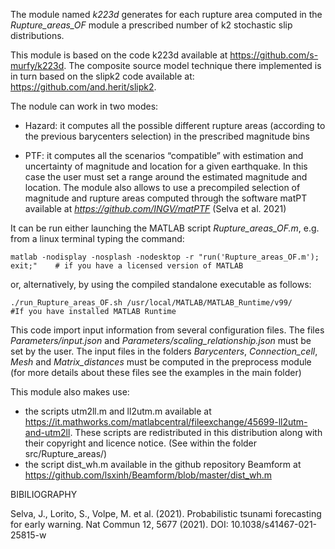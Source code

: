 The module named *k223d* generates for each rupture area computed in the *Rupture_areas_OF* module a prescribed number of k2 stochastic slip distributions.

This module is based on the code k223d available at https://github.com/s-murfy/k223d. The composite source model technique there implemented is in turn based on the slipk2 code available at: https://github.com/and.herit/slipk2.

The nodule can work in two modes:

 - Hazard: it computes all the possible different rupture areas (according to the previous barycenters selection) in the prescribed magnitude bins

 - PTF: it computes all the scenarios “compatible” with estimation and uncertainty of magnitude and location for a given earthquake. In this case the user must set a range around the estimated magnitude and location. The module also allows to use a precompiled selection of magnitude and rupture areas computed through the software matPT available at *https://github.com/INGV/matPTF* (Selva et al. 2021) 

It can be run either launching the MATLAB script *Rupture_areas_OF.m*, e.g. from a linux terminal typing the command:

    matlab -nodisplay -nosplash -nodesktop -r "run('Rupture_areas_OF.m'); exit;"    # if you have a licensed version of MATLAB
    
or, alternatively, by using the compiled standalone executable as follows:

    ./run_Rupture_areas_OF.sh /usr/local/MATLAB/MATLAB_Runtime/v99/     #If you have installed MATLAB Runtime
    
This code import input information from several configuration files. The files *Parameters/input.json* and *Parameters/scaling_relationship.json* must be set by the user. The input files in the folders *Barycenters*, *Connection_cell*, *Mesh* and *Matrix_distances* must be computed in the preprocess module (for more details about these files see the examples in the main folder)

This module also makes use:

 - the scripts utm2ll.m and ll2utm.m available at https://it.mathworks.com/matlabcentral/fileexchange/45699-ll2utm-and-utm2ll. These scripts are redistributed in this distribution along with their copyright and licence notice. (See within the folder src/Rupture_areas/)
 - the script dist_wh.m available in the github repository Beamform at https://github.com/lsxinh/Beamform/blob/master/dist_wh.m

BIBILIOGRAPHY

Selva, J., Lorito, S., Volpe, M. et al. (2021). Probabilistic tsunami forecasting for early warning. Nat Commun 12, 5677 (2021). DOI: 10.1038/s41467-021-25815-w
